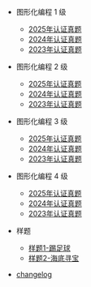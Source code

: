 <!-- docs/_sidebar.md -->

- 图形化编程 1 级

  - [2025年认证真题](scratch-2025-01.md "CCF GESP 2025年3月图形化编程认证")
  - [2024年认证真题](guide.md "CCF GESP 2025年3月认证 图形化编程 1级试题")
  - [2023年认证真题](guide.md "The greatest guide in the world")

- 图形化编程 2 级

  - [2025年认证真题](guide.md "The greatest guide in the world")
  - [2024年认证真题](guide.md "The greatest guide in the world")
  - [2023年认证真题](guide.md "The greatest guide in the world")

- 图形化编程 3 级

  - [2025年认证真题](guide.md "The greatest guide in the world")
  - [2024年认证真题](guide.md "The greatest guide in the world")
  - [2023年认证真题](guide.md "The greatest guide in the world")

- 图形化编程 4 级

  - [2025年认证真题](guide.md "The greatest guide in the world")
  - [2024年认证真题](guide.md "The greatest guide in the world")
  - [2023年认证真题](guide.md "The greatest guide in the world")

- 样题

  - [样题1-踢足球](guide.md "The greatest guide in the world")
  - [样题2-海底寻宝](guide.md "The greatest guide in the world")

- [changelog](changelog.md)
